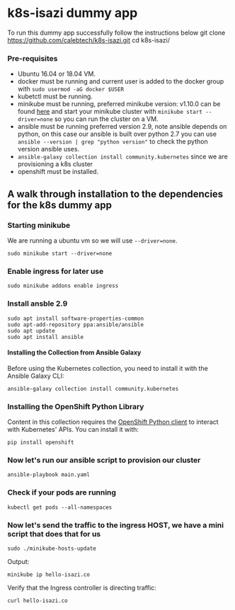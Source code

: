 # k8s-isazi dummy app
To run this dummy app successfully follow the instructions below
    git clone https://github.com/calebtech/k8s-isazi.git
    cd k8s-isazi/
### Pre-requisites
- Ubuntu 16.04 or 18.04 VM. 
- docker must be running and current user is added to the docker group with `sudo usermod -aG docker $USER`
- kubetctl must be running. 
- minikube must be running, preferred minikube version: v1.10.0 can be found [here](https://github.com/kubernetes/minikube/releases/tag/v1.10.0) and start your minikube cluster with `minikube start --driver=none` so you can run the cluster on a VM.
- ansible must be running preferred version 2.9, note ansible depends on python, on this case our ansible is built over python 2.7 you can use `ansible --version | grep "python version"` to check the python version ansible uses.
- `ansible-galaxy collection install community.kubernetes` since we are provisioning a k8s cluster 
- openshift must be installed.

## A walk through installation to the dependencies for the k8s dummy app
### Starting minikube
We are running a ubuntu vm so we will use `--driver=none`.

    sudo minikube start --driver=none

### Enable ingress for later use
    sudo minikube addons enable ingress

### Install ansble 2.9
    sudo apt install software-properties-common
    sudo apt-add-repository ppa:ansible/ansible
    sudo apt update
    sudo apt install ansible

#### Installing the Collection from Ansible Galaxy

Before using the Kubernetes collection, you need to install it with the Ansible Galaxy CLI:

    ansible-galaxy collection install community.kubernetes

### Installing the OpenShift Python Library

Content in this collection requires the [OpenShift Python client](https://pypi.org/project/openshift/) to interact with Kubernetes' APIs. You can install it with:

    pip install openshift

### Now let's run our ansible script to provision our cluster
    ansible-playbook main.yaml

### Check if your pods are running
    kubectl get pods --all-namespaces

### Now let's send the traffic to the ingress HOST, we have a mini script that does that for us
    sudo ./minikube-hosts-update

Output:

    minikube ip hello-isazi.co

Verify that the Ingress controller is directing traffic:

    curl hello-isazi.co


